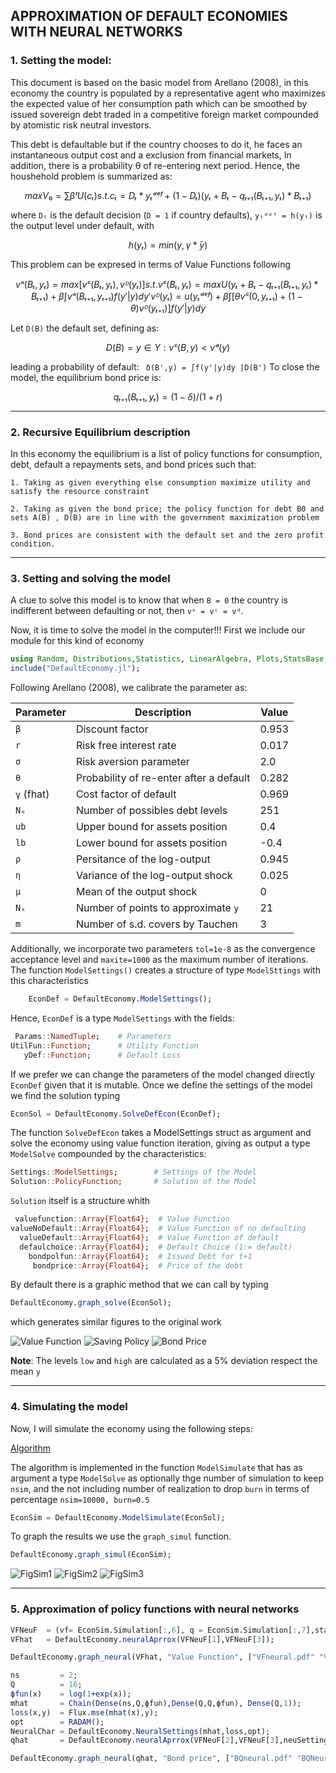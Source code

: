 ##  APPROXIMATION OF DEFAULT ECONOMIES WITH NEURAL NETWORKS
### 1. Setting the model:

This document is based on the basic model from Arellano (2008), in this economy the country is populated by a representative agent who maximizes the expected value of her consumption path which can be smoothed by issued sovereign debt traded in a competitive foreign market compounded by atomistic risk neutral investors.

This debt is defaultable but if the country chooses to do it, he faces an instantaneous output cost and a exclusion from financial markets, In addition, there is a probability θ of re-entering next period. Hence, the houshehold problem is summarized as:
```math
    max V₀ = ∑ βᵗU(cₜ)
    s.t.
        cₜ = Dₜ * yₜᵈᵉᶠ + (1-Dₜ)(yₜ + Bₜ - qₜ₊₁(Bₜ₊₁,yₜ)*Bₜ₊₁)
```
where ```Dₜ``` is the default decision (`D = 1` if country defaults), ``yₜᵈᵉᶠ = h(yₜ)`` is the output level under default, with
```math
    h(yₜ) = min(y,γ* ̄y)
```

This problem can be expresed in terms of Value Functions following
```math
    vᵒ(Bₜ,yₜ) = max[ vᶜ(Bₜ,yₜ) , vᴰ(yₜ) ]
    s.t.
        vᶜ(Bₜ,yₜ) = max{U(yₜ + Bₜ - qₜ₊₁(Bₜ₊₁,yₜ)*Bₜ₊₁)+β ∫vᵒ(Bₜ₊₁,yₜ₊₁)f(y'|y)dy'}
        vᴰ(yₜ)   = u(yₜᵈᵉᶠ) + β∫[θvᶜ(0, yₜ₊₁) + (1-θ)vᴰ(yₜ₊₁)]f(y'|y)dy
```
Let ``D(B)`` the default set, defining as:
```math
    D(B) = {y ∈ Y: vᶜ(B,y) < vᵈ(y)}
```
leading a probability of default: `` δ(B',y) = ∫f(y'|y)dy |D(B')``
To close the model, the equilibrium bond price is:
```math
    qₜ₊₁(Bₜ₊₁,yₜ) = (1-δ)/(1+r)
```
___
### 2. Recursive Equilibrium description
In this economy the equilibrium is a list of policy functions for consumption, debt, default a repayments sets, and bond prices such that:

    1. Taking as given everything else consumption maximize utility and satisfy the resource constraint

    2. Taking as given the bond price; the policy function for debt B0 and sets A(B) , D(B) are in line with the government maximization problem

    3. Bond prices are consistent with the default set and the zero profit condition.
___
### 3. Setting and solving the model
A clue to solve this model is to know that when ``B = 0`` the country is indifferent between defaulting or not, then ``vᵒ = vᶜ = vᵈ``.

Now, it is time to solve the model in the computer!!!
First we include our module for this kind of economy
```julia
using Random, Distributions,Statistics, LinearAlgebra, Plots,StatsBase,Parameters, Flux;
include("DefaultEconomy.jl");
```

Following Arellano (2008), we calibrate the parameter as:

| Parameter     | Description                               | Value     |
| ----------    | -----------                               | -----     |
| `β`           | Discount factor                           | 0.953     |
| `r`           | Risk free interest rate                   | 0.017     |
| `σ`           | Risk aversion parameter                   | 2.0       |
| `θ`           | Probability of re-enter after a default   | 0.282     |
| `γ` (fhat)    | Cost factor of default                    | 0.969     |
| `Nₑ`          | Number of possibles debt levels           | 251       |
| `ub`          | Upper bound for assets position           | 0.4       |
| `lb`          | Lower bound for assets position           | -0.4      |
| `ρ`           | Persitance of the log-output              | 0.945     |
| `η`           | Variance of the log-output shock          | 0.025     |
| `μ`           | Mean of the output shock                  | 0         |
| `Nₓ`          | Number of points to approximate `y`       | 21        |
| `m`           | Number of s.d. covers by Tauchen          | 3         |

Additionally, we incorporate two parameters `tol=1e-8` as the convergence acceptance level and `maxite=1000` as the maximum number of iterations. The function `ModelSettings()` creates a structure of type `ModelSttings` with this characteristics
```julia
    EconDef = DefaultEconomy.ModelSettings();
```
Hence, `EconDef` is a type `ModelSettings` with the fields:
```julia
 Params::NamedTuple;    # Parameters
UtilFun::Function;      # Utility Function
   yDef::Function;      # Default Loss
```
If we prefer we can change the parameters of the model changed directly `EconDef` given that it is mutable. Once we define the settings of the model we find the solution typing
```julia
EconSol = DefaultEconomy.SolveDefEcon(EconDef);
```
The function `SolveDefEcon` takes a ModelSettings struct as argument and solve the economy using value function iteration, giving as output a type `ModelSolve` compounded by the characteristics:
```julia
Settings::ModelSettings;		# Settings of the Model
Solution::PolicyFunction;		# Solution of the Model
```
`Solution` itself is a structure whith
```julia
 valuefunction::Array{Float64};  # Value Function
valueNoDefault::Array{Float64};  # Value Function of no defaulting
  valueDefault::Array{Float64};  # Value Function of default
  defaulchoice::Array{Float64};  # Default Choice (1:= default)
    bondpolfun::Array{Float64};	 # Issued Debt for t+1
     bondprice::Array{Float64};	 # Price of the debt
```
By default there is a graphic method that we can call by typing
```julia
DefaultEconomy.graph_solve(EconSol);
```
which generates similar figures to the original work

![Value Function](.//Figures//ValFun.png)
![Saving Policy](.//Figures//Savings.png)
![Bond Price](.//Figures//BondPrice.png)

**Note**: The levels `low` and `high` are calculated as a 5% deviation respect the mean `y`
___
### 4. Simulating the model
Now, I will simulate the economy using the following steps:

[Algorithm](algorithm.md)

The algorithm is implemented in the function  `ModelSimulate` that has as argument a type `ModelSolve` as optionally  thge number of simulation to keep `nsim`, and the not including number of realization to drop  `burn` in terms of percentage `nsim=10000, burn=0.5`

```julia
EconSim = DefaultEconomy.ModelSimulate(EconSol);
```

To graph the results we use the `graph_simul` function.

```julia
DefaultEconomy.graph_simul(EconSim);
```
![FigSim1](.//Figures//FigSim1.png)
![FigSim2](.//Figures//FigSim2.png)
![FigSim3](.//Figures//FigSim3.png)
___
### 5. Approximation of policy functions with neural networks
```julia
VFNeuF  = (vf= EconSim.Simulation[:,6], q = EconSim.Simulation[:,7],states= EconSim.Simulation[:,2:3]);
VFhat   = DefaultEconomy.neuralAprrox(VFNeuF[1],VFNeuF[3]);
```

```julia
DefaultEconomy.graph_neural(VFhat, "Value Function", ["VFneural.pdf" "VFNeuralSmpl.pdf"]);
```
```julia
ns         = 2;
Q          = 16;
ϕfun(x)    = log(1+exp(x));
mhat       = Chain(Dense(ns,Q,ϕfun),Dense(Q,Q,ϕfun), Dense(Q,1));
loss(x,y)  = Flux.mse(mhat(x),y);
opt        = RADAM();
NeuralChar = DefaultEconomy.NeuralSettings(mhat,loss,opt);
qhat       = DefaultEconomy.neuralAprrox(VFNeuF[2],VFNeuF[3],neuSettings=NeuralChar);
```
```julia
DefaultEconomy.graph_neural(qhat, "Bond price", ["BQneural.pdf" "BQNeuralSmpl.pdf"]);
```
